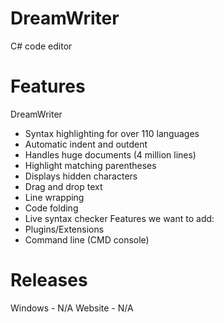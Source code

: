 # DreamWriter
C# code editor 

# Features
DreamWriter 

* Syntax highlighting for over 110 languages
* Automatic indent and outdent
* Handles huge documents (4 million lines)
* Highlight matching parentheses
* Displays hidden characters
* Drag and drop text
* Line wrapping
* Code folding
* Live syntax checker
Features we want to add:
* Plugins/Extensions
* Command line (CMD console)

# Releases
Windows - N/A
Website - N/A
